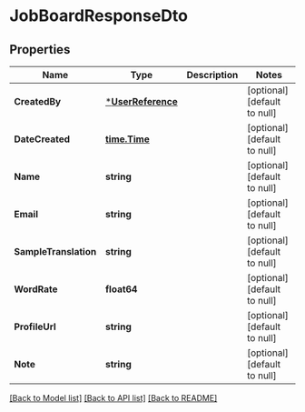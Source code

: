 # JobBoardResponseDto

## Properties
Name | Type | Description | Notes
------------ | ------------- | ------------- | -------------
**CreatedBy** | [***UserReference**](UserReference.md) |  | [optional] [default to null]
**DateCreated** | [**time.Time**](time.Time.md) |  | [optional] [default to null]
**Name** | **string** |  | [optional] [default to null]
**Email** | **string** |  | [optional] [default to null]
**SampleTranslation** | **string** |  | [optional] [default to null]
**WordRate** | **float64** |  | [optional] [default to null]
**ProfileUrl** | **string** |  | [optional] [default to null]
**Note** | **string** |  | [optional] [default to null]

[[Back to Model list]](../README.md#documentation-for-models) [[Back to API list]](../README.md#documentation-for-api-endpoints) [[Back to README]](../README.md)


